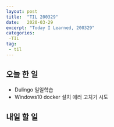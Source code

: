 ```yaml
---
layout: post
title:  "TIL 200329"
date:   2020-03-29
excerpt: "Today I Learned, 200329"
categories: 
 -TIL
tag:
 - til
---
```

## 오늘 한 일

* Dulingo 일일학습
* Windows10 docker 설치 에러 고치기 시도

## 내일 할 일
